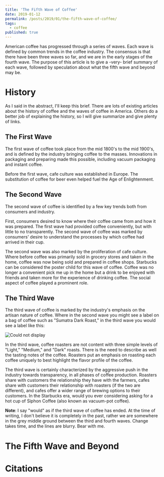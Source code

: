 ```yaml
---
title: 'The Fifth Wave of Coffee'
date: 2019-01-12
permalink: /posts/2019/01/the-fifth-wave-of-coffee/
tags:
  - coffee
published: true
---
```


American coffee has progressed through a series of waves. Each wave is defined by common trends in the coffee industry. The consensus is that there have been three waves so far, and we are in the early stages of the fourth wave. The purpose of this article is to give a -very- brief summary of each wave, followed by speculation about what the fifth wave and beyond may be.

# History

As I said in the abstract, I'll keep this brief. There are lots of existing articles about the history of coffee and the waves of coffee in America. Others do a better job of explaining the history, so I will give summarize and give plenty of links.

## The First Wave

The first wave of coffee took place from the mid 1800's to the mid 1900's, and is defined by the industry bringing coffee to the masses. Innovations in packaging and preparing made this possible, including vacuum packaging and instant coffee.

Before the first wave, cafe culture was established in Europe. The substitution of coffee for beer even helped fuel the Age of Enlightenment.

## The Second Wave

The second wave of coffee  is identified by a few key trends both from consumers and industry.

First, consumers desired to know where their coffee came from and how it was prepared. The first wave had provided coffee conveniently, but with little to no transparently. The second wave of coffee was marked by consumers' desire to understand the processes by which coffee had arrived in their cup.

The second wave was also marked by the proliferation of cafe culture. Where before coffee was primarily sold in grocery stores and taken in the home, coffee was now being sold and prepared in coffee shops. Starbucks can be considered the poster child for this wave of coffee. Coffee was no longer a convenient pick me up in the home but a drink to be enjoyed with friends and taken more for the experience of drinking coffee. The social aspect of coffee played a prominent role.

## The Third Wave

The third wave of coffee is marked by the industry's emphasis on the artisan nature of coffee. Where in the second wave you might see a label on a bag of coffee such as "Sumatra Dark Roast," in the third wave you would see a label like this:

![Could not display](https://github.com/cnnrznn.github.io/images/coffee-logo.jpg)

In the third wave, coffee roasters are not content with three simple levels of "Light," "Medium," and "Dark" roasts. There is the need to describe as well the tasting notes of the coffee. Roasters put an emphasis on roasting each coffee uniquely to best highlight the flavor profile of the coffee.

The third wave is certainly characterized by the aggressive push in the industry towards transparency, in all phases of coffee production. Roasters share with customers the relationship they have with the farmers, cafes share with customers their relationship with roasters (if the two are different), and cafes offer a wider range of brewing options to their customers. In the Starbucks era, would you ever considering asking for a hot cup of Siphon Coffee (also known as vacuum-pot coffee).

**Note**: I say "would" as if the third wave of coffee has ended. At the time of writing, I don't believe it is completely in the past, rather we are somewhere in the grey middle ground between the third and fourth waves. Change takes time, and the lines are blurry. Bear with me.

# The Fifth Wave and Beyond

# Citations

